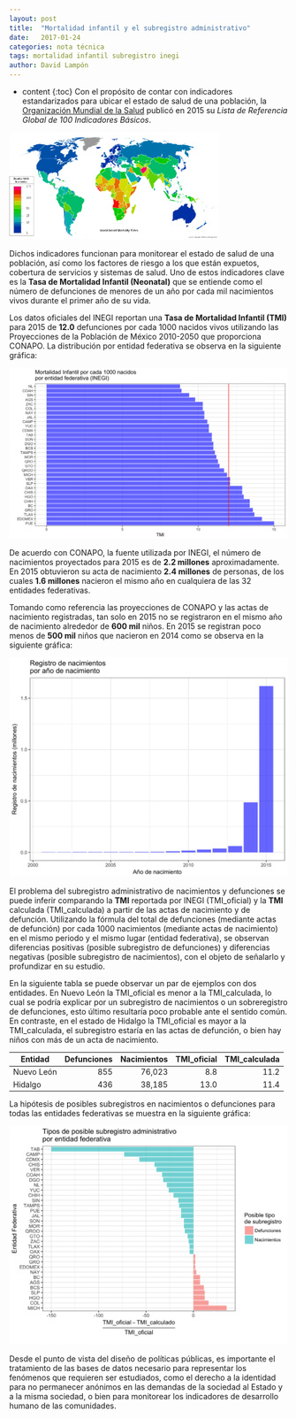 ```yaml
---
layout: post
title:  "Mortalidad infantil y el subregistro administrativo"
date:   2017-01-24 
categories: nota técnica
tags: mortalidad infantil subregistro inegi
author: David Lampón
---
```

* content
{:toc}
Con el propósito de contar con indicadores estandarizados para ubicar el estado de salud de una población, la [Organización Mundial de la Salud](http://www.who.int/en/) publicó en 2015 su *Lista de Referencia Global de 100 Indicadores Básicos*.

<img src="/images-post/mort_inf_mundo.png" width="380">





Dichos indicadores funcionan para monitorear el estado de salud de una población, así como los factores de riesgo a los que están expuetos, cobertura de servicios y sistemas de salud. Uno de estos indicadores clave es la **Tasa de Mortalidad Infantil (Neonatal)** que se entiende como el número de defunciones de menores de un año por cada mil nacimientos vivos durante el primer año de su vida.

Los datos oficiales del INEGI reportan una **Tasa de Mortalidad Infantil (TMI)** para 2015 de **12.0** defunciones por cada 1000 nacidos vivos utilizando las Proyecciones de la Población de México 2010-2050 que proporciona CONAPO. La distribución por entidad federativa se observa en la siguiente gráfica:

<img src="/images-post/inegi_distr.png" width="580">

De acuerdo con CONAPO, la fuente utilizada por INEGI, el número de nacimientos proyectados para 2015 es de **2.2 millones** aproximadamente. En 2015 obtuvieron su acta de nacimiento **2.4 millones** de personas, de los cuales **1.6 millones** nacieron el mismo año en cualquiera de las 32 entidades federativas.

Tomando como referencia las proyecciones de CONAPO y las actas de nacimiento registradas, tan solo en 2015 no se registraron en el mismo año de nacimiento alrededor de **600 mil** niños. En 2015 se registran poco menos de **500 mil** niños que nacieron en 2014 como se observa en la siguiente gráfica:

<img src="/images-post/anio_nac.png" width="580">

El problema del subregistro administrativo de nacimientos y defunciones se puede inferir comparando la **TMI** reportada por INEGI (TMI\_oficial) y la **TMI** calculada (TMI\_calculada) a partir de las actas de nacimiento y de defunción. Utilizando la fórmula del total de defunciones (mediante actas de defunción) por cada 1000 nacimientos (mediante actas de nacimiento) en el mismo periodo y el mismo lugar (entidad federativa), se observan diferencias positivas (posible subregistro de defunciones) y diferencias negativas (posible subregistro de nacimientos), con el objeto de señalarlo y profundizar en su estudio. 

En la siguiente tabla se puede observar un par de ejemplos con dos entidades. En Nuevo León la TMI\_oficial es menor a la TMI\_calculada, lo cual se podría explicar por un subregistro de nacimientos o un sobreregistro de defunciones, esto último resultaría poco probable ante el sentido común. En contraste, en el estado de Hidalgo la TMI\_oficial es mayor a la TMI\_calculada, el subregistro estaría en las actas de defunción, o bien hay niños con más de un acta de nacimiento.

| Entidad       | Defunciones   | Nacimientos  | TMI\_oficial  | TMI\_calculada  |
| ------------- | -------------:| ------------:| -------------:| ---------------:|
| Nuevo León    |           855 |       76,023 |           8.8 |            11.2 |
| Hidalgo       |           436 |       38,185 |          13.0 |            11.4 |


La hipótesis de posibles subregistros en nacimientos o defunciones para todas las entidades federativas se muestra en la siguiente gráfica:

<img src="/images-post/subregistro.png" width="580">

Desde el punto de vista del diseño de políticas públicas, es importante el tratamiento de las bases de datos necesario para representar los fenómenos que requieren ser estudiados, como el derecho a la identidad para no permanecer anónimos en las demandas de la sociedad al Estado y a la misma sociedad, o bien para monitorear los indicadores de desarrollo humano de las comunidades.

